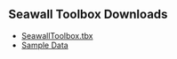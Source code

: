 ## Seawall Toolbox Downloads

* [SeawallToolbox.tbx](https://github.com/rajaoberison/rajaoberison.github.io/raw/master/assets/swtbx/SeawallToolboxV1.tbx)
* [Sample Data](https://drive.google.com/file/d/14SCWoo9XQ0vjRHJabIT9P--JY-5uGhj7/view?usp=sharing)

